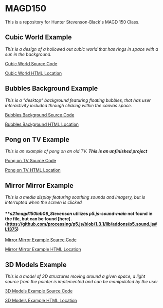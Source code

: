 # MAGD150

This is a repository for Hunter Stevenson-Black's MAGD 150 Class.

## Cubic World Example

_This is a design of a hollowed out cubic world that has rings in space with a sun in the background._

[Cubic World Source Code](https://github.com/CVDowning/MAGD150/blob/gh-pages/s21magd150lab02_Stevenson/s21magd150lab02_Stevenson/s21magd150lab02_Stevenson/sketch.js)

[Cubic World HTML Location](https://github.com/CVDowning/MAGD150/blob/gh-pages/s21magd150lab02_Stevenson/s21magd150lab02_Stevenson/s21magd150lab02_Stevenson/index.html)


## Bubbles Background Example

_This is a "desktop" background featuring floating bubbles, that has user interactivity included through clicking within the canvas space._

[Bubbles Background Source Code](https://github.com/CVDowning/MAGD150/blob/gh-pages/s21magd150lab03_Stevenson/sketch.js)

[Bubbles Background HTML Location](https://github.com/CVDowning/MAGD150/blob/gh-pages/s21magd150lab03_Stevenson/index.html)


## Pong on TV Example

_This is an example of pong on an old TV. **This is an unfinished project**_

[Pong on TV Source Code](https://github.com/CVDowning/MAGD150/blob/gh-pages/s21magd150lab06_Stevenson/sketch.js)

[Pong on TV HTML Location](https://github.com/CVDowning/MAGD150/blob/gh-pages/s21magd150lab06_Stevenson/s21magd150lab06_Stevenson.html)


## Mirror Mirror Example

_This is a media display featuring soothing sounds and imagery, but is interrupted when the screen is clicked_

#### **_s21magd150lab09_Stevenson_ utilizes _p5.js-sound-main_ not found in the file, but can be found [here].(https://github.com/processing/p5.js/blob/1.3.1/lib/addons/p5.sound.js#L1375)

[Mirror Mirror Example Source Code](https://github.com/CVDowning/MAGD150/blob/gh-pages/s21magd150lab09_Stevenson/s19magd150lab09_Stevenson/s19magd150lab09_Stevenson/sketch.js)

[Mirror Mirror Example HTML Location](https://github.com/CVDowning/MAGD150/blob/gh-pages/s21magd150lab09_Stevenson/s19magd150lab09_Stevenson/s19magd150lab09_Stevenson/index.html)


## 3D Models Example

_This is a model of 3D structures moving around a given space, a light source from the pointer is implemented and can be manipulated by the user_

[3D Models Example Source Code](https://github.com/CVDowning/MAGD150/blob/gh-pages/s21magd150lab10_Stevenson/s19magd150lab10_Stevenson/s19magd150lab08_Stevenson/sketch.js)

[3D Models Example HTML Location](https://github.com/CVDowning/MAGD150/blob/gh-pages/s21magd150lab10_Stevenson/s19magd150lab10_Stevenson/s19magd150lab08_Stevenson/index.html)

